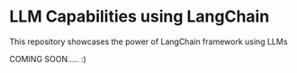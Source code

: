 # LLM Capabilities using LangChain
This repository showcases the power of LangChain framework using LLMs

COMING SOON..... :)
